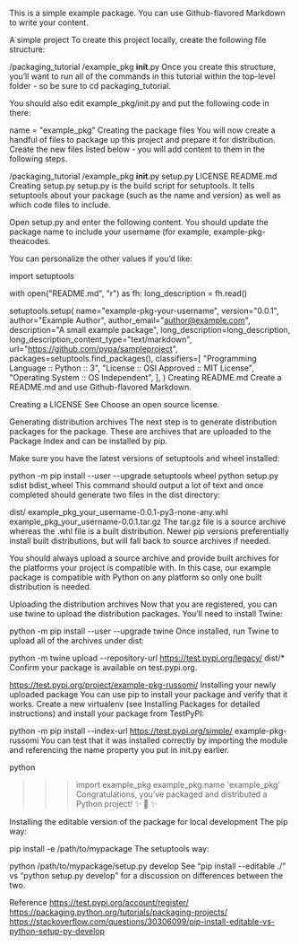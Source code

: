 This is a simple example package. You can use Github-flavored Markdown to write your content.

A simple project
To create this project locally, create the following file structure:

/packaging_tutorial
  /example_pkg
    __init__.py
Once you create this structure, you’ll want to run all of the commands in this tutorial within the top-level folder - so be sure to cd packaging_tutorial.

You should also edit example_pkg/init.py and put the following code in there:

name = "example_pkg"
Creating the package files
You will now create a handful of files to package up this project and prepare it for distribution. Create the new files listed below - you will add content to them in the following steps.

/packaging_tutorial
  /example_pkg
    __init__.py
  setup.py
  LICENSE
  README.md
Creating setup.py
setup.py is the build script for setuptools. It tells setuptools about your package (such as the name and version) as well as which code files to include.

Open setup.py and enter the following content. You should update the package name to include your username (for example, example-pkg-theacodes.

You can personalize the other values if you’d like:

import setuptools

with open("README.md", "r") as fh:
    long_description = fh.read()

setuptools.setup(
    name="example-pkg-your-username",
    version="0.0.1",
    author="Example Author",
    author_email="author@example.com",
    description="A small example package",
    long_description=long_description,
    long_description_content_type="text/markdown",
    url="https://github.com/pypa/sampleproject",
    packages=setuptools.find_packages(),
    classifiers=[
        "Programming Language :: Python :: 3",
        "License :: OSI Approved :: MIT License",
        "Operating System :: OS Independent",
    ],
)
Creating README.md
Create a README.md and use Github-flavored Markdown.

Creating a LICENSE
See Choose an open source license.

Generating distribution archives
The next step is to generate distribution packages for the package. These are archives that are uploaded to the Package Index and can be installed by pip.

Make sure you have the latest versions of setuptools and wheel installed:

python -m pip install --user --upgrade setuptools wheel
python setup.py sdist bdist_wheel
This command should output a lot of text and once completed should generate two files in the dist directory:

dist/
  example_pkg_your_username-0.0.1-py3-none-any.whl
  example_pkg_your_username-0.0.1.tar.gz
The tar.gz file is a source archive whereas the .whl file is a built distribution. Newer pip versions preferentially install built distributions, but will fall back to source archives if needed.

You should always upload a source archive and provide built archives for the platforms your project is compatible with. In this case, our example package is compatible with Python on any platform so only one built distribution is needed.

Uploading the distribution archives
Now that you are registered, you can use twine to upload the distribution packages. You’ll need to install Twine:

python -m pip install --user --upgrade twine
Once installed, run Twine to upload all of the archives under dist:

python -m twine upload --repository-url https://test.pypi.org/legacy/ dist/*
Confirm your package is available on test.pypi.org.

https://test.pypi.org/project/example-pkg-russomi/
Installing your newly uploaded package
You can use pip to install your package and verify that it works. Create a new virtualenv (see Installing Packages for detailed instructions) and install your package from TestPyPI:

python -m pip install --index-url https://test.pypi.org/simple/ example-pkg-russomi
You can test that it was installed correctly by importing the module and referencing the name property you put in init.py earlier.

python

>>> import example_pkg
>>> example_pkg.name
'example_pkg'    
Congratulations, you’ve packaged and distributed a Python project! ✨ 🍰 ✨

Installing the editable version of the package for local development
The pip way:

pip install -e /path/to/mypackage
The setuptools way:

python /path/to/mypackage/setup.py develop
See “pip install --editable ./” vs “python setup.py develop” for a discussion on differences between the two.

Reference
https://test.pypi.org/account/register/
https://packaging.python.org/tutorials/packaging-projects/
https://stackoverflow.com/questions/30306099/pip-install-editable-vs-python-setup-py-develop